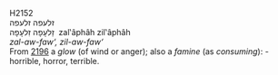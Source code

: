<body>
  <p>H2152<br>  זלעפה    זלעפה  <br> זַלעָפָה  זִלעָפָה  ‎  zal‛âphâh  zil‛âphâh  <br><i>zal-aw-faw‘,</i> <i>zil-aw-faw‘ </i><br>From <a href="h2196.htm">2196</a>  a <i>glow</i> (of wind or anger); also a <i>famine</i> (as <i>consuming</i>): - horrible, horror, terrible.<br></p>
 </body>